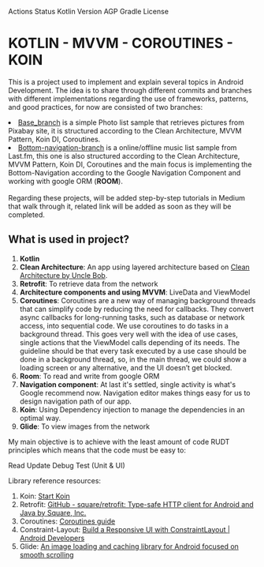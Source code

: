 Actions Status Kotlin Version AGP Gradle License

# KOTLIN - MVVM - COROUTINES - KOIN 
This is a project used to implement and explain several topics in Android Development. The idea is to share through different commits and branches with different implementations regarding the use of frameworks, patterns, and good practices, for now are consisted of two branches: 
<il>
<li><a href="https://github.com/sepidevatankhah/Kotlin-Coroutine-Koin-Clean-Arc/tree/base-branch">Base_branch</a> is a simple Photo list sample that retrieves pictures from Pixabay site, it is structured according to the Clean Architecture, MVVM Pattern, Koin DI, Coroutines.</li>
<li><a href="https://github.com/sepidevatankhah/Kotlin-Coroutine-Koin-Clean-Arc/tree/bottom-navigation-branch">Bottom-navigation-branch</a> is a online/offline music list sample from Last.fm, this one is also structured according to the Clean Architecture, MVVM Pattern, Koin DI, Coroutines and the main focus is implementing the Bottom-Navigation according to the Google Navigation Component and working with google ORM (<b>ROOM</b>).</li>
</il>
</br>
Regarding these projects, will be added step-by-step tutorials in Medium that walk through it, related link will be added as soon as they will be completed.

<h2>What is used in project? </h2>
<ol>
 <li><strong>Kotlin</strong></li>
<li><strong>Clean Architecture</strong>: An app using layered architecture based on <a href="http://blog.cleancoder.com/uncle-bob/2012/08/13/the-clean-architecture.html" rel="nofollow">Clean Architecture by Uncle Bob</a>.</li>
<li><strong>Retrofit</strong>: To retrieve data from the network</li>
<li><strong>Architecture components and using MVVM</strong>: LiveData and ViewModel</li>
<li><strong>Coroutines</strong>: Coroutines are a new way of managing background threads that can simplify code by reducing the need for callbacks. They convert async callbacks for long-running tasks, such as database or network access, into sequential code. We use coroutines to do tasks in a background thread. This goes very well with the idea of use cases, single actions that the ViewModel calls depending of its needs. The guideline should be that every task executed by a use case should be done in a background thread, so, in the main thread, we could show a loading screen or any alternative, and the UI doesn’t get blocked.</li>
<li><strong>Room</strong>: To read and write from google ORM </li>
<li><strong>Navigation component</strong>: At last it's settled, single activity is what's Google recommend now. Navigation editor makes things easy for us to design navigation path of our app.</li>
<li><strong>Koin</strong>: Using Dependency injection to manage the dependencies in an optimal way.</li>
<li><strong>Glide</strong>: To view images from the network </li>
</ol>

My main objective is to achieve with the least amount of code RUDT principles which means that the code must be easy to:

Read
Update
Debug
Test (Unit & UI)

Library reference resources:
<ol>
<li>Koin: <a href="https://insert-koin.io/">Start Koin</a></li>
<li>Retrofit: <a href="https://github.com/square/retrofit">GitHub - square/retrofit: Type-safe HTTP client for Android and Java by Square, Inc.</a></li>
<li>Coroutines: <a href="https://kotlinlang.org/docs/coroutines-guide.html">Coroutines guide</a></li>
<li>Constraint-Layout: <a href="https://developer.android.com/training/constraint-layout/index.html" rel="nofollow">Build a Responsive UI with ConstraintLayout | Android Developers</a></li>
<li>Glide: <a href="https://github.com/bumptech/glide" rel="nofollow">An image loading and caching library for Android focused on smooth scrolling </a></li>
</ol>
